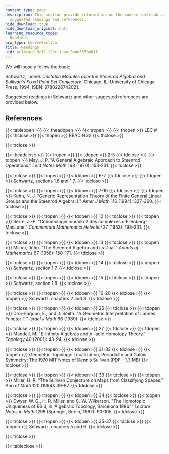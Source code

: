 ```yaml
---
content_type: page
description: This section provide information on the course textbook and a list of
  suggested readings and references.
hide_download: true
hide_download_original: null
learning_resource_types:
- Readings
ocw_type: CourseSection
title: Readings
uid: 4c74cacd-5cf7-12dc-1baa-0a4e5550461f
---
```


We will loosely follow the book:

Schwartz, Lionel. _Unstable Modules over the Steenrod Algebra and Sullivan's Fixed Point Set Conjecture_. Chicago, IL: University of Chicago Press, 1994. ISBN: 9780226742021.

Suggested readings in Schwartz and other suggested references are provided below.

References
----------

{{< tableopen >}}
{{< theadopen >}}
{{< tropen >}}
{{< thopen >}}
LEC #
{{< thclose >}}
{{< thopen >}}
READINGS
{{< thclose >}}

{{< trclose >}}

{{< theadclose >}}
{{< tropen >}}
{{< tdopen >}}
2-5
{{< tdclose >}}
{{< tdopen >}}
May, J. P. "A General Algebraic Approach to Steenrod Operations." _Lect Notes Math_ 168 (1970): 153-231.
{{< tdclose >}}

{{< trclose >}}
{{< tropen >}}
{{< tdopen >}}
6-7
{{< tdclose >}}
{{< tdopen >}}
Schwartz, sections 1.6 and 1.7.
{{< tdclose >}}

{{< trclose >}}
{{< tropen >}}
{{< tdopen >}}
7-10
{{< tdclose >}}
{{< tdopen >}}
Kuhn, N. J. "Generic Representation Theory of the Finite General Linear Groups and the Steenrod Algebra: I." _Amer J Math_ 116 (1994): 327-360.
{{< tdclose >}}

{{< trclose >}}
{{< tropen >}}
{{< tdopen >}}
12
{{< tdclose >}}
{{< tdopen >}}
Serre, J.-P. "Cohomologie modulo 2 des complexes d'Eilenberg-MacLane." _Commentarii Mathematici Helvetici_ 27 (1953): 198-231.
{{< tdclose >}}

{{< trclose >}}
{{< tropen >}}
{{< tdopen >}}
13
{{< tdclose >}}
{{< tdopen >}}
Milnor, John. "The Steenrod Algebra and its Dual." _Annals of Mathematics_ 67 (1958): 150-171.
{{< tdclose >}}

{{< trclose >}}
{{< tropen >}}
{{< tdopen >}}
14
{{< tdclose >}}
{{< tdopen >}}
Schwartz, section 1.7.
{{< tdclose >}}

{{< trclose >}}
{{< tropen >}}
{{< tdopen >}}
15
{{< tdclose >}}
{{< tdopen >}}
Schwartz, section 1.8.
{{< tdclose >}}

{{< trclose >}}
{{< tropen >}}
{{< tdopen >}}
16-20
{{< tdclose >}}
{{< tdopen >}}
Schwartz, chapters 2 and 3.
{{< tdclose >}}

{{< trclose >}}
{{< tropen >}}
{{< tdopen >}}
25
{{< tdclose >}}
{{< tdopen >}}
Dror-Farjoun, E., and J. Smith. "A Geometric Interpretation of Lannes' Functor T." _Israel J Math_ 66 (1989).
{{< tdclose >}}

{{< trclose >}}
{{< tropen >}}
{{< tdopen >}}
27
{{< tdclose >}}
{{< tdopen >}}
Mandell, M. "E-infinity Algebras and _p_ -adic Homotopy Theory." _Topology_ 40 (2001): 43-94.
{{< tdclose >}}

{{< trclose >}}
{{< tropen >}}
{{< tdopen >}}
31-32
{{< tdclose >}}
{{< tdopen >}}
Geometric Topology: Localization, Periodicity and Galois Symmetry: The 1970 MIT Notes of Dennis Sullivan ([PDF - 1.3 MB](http://www.maths.ed.ac.uk/~aar/books/gtop.pdf))
{{< tdclose >}}

{{< trclose >}}
{{< tropen >}}
{{< tdopen >}}
33
{{< tdclose >}}
{{< tdopen >}}
Miller, H. R. "The Sullivan Conjecture on Maps from Classifying Spaces." _Ann of Math_ 120 (1984): 39-87.
{{< tdclose >}}

{{< trclose >}}
{{< tropen >}}
{{< tdopen >}}
34
{{< tdclose >}}
{{< tdopen >}}
Dwyer, W. G., H. R. Miller, and C. W. Wilkerson. "The Homotopic Uniqueness of BS 3, in 'Algebraic Topology, Barcelona 1986.'" _Lecture Notes in Math_ 1298 (Springer, Berlin, 1987): 90-105.
{{< tdclose >}}

{{< trclose >}}
{{< tropen >}}
{{< tdopen >}}
35-37
{{< tdclose >}}
{{< tdopen >}}
Schwartz, chapters 5 and 6.
{{< tdclose >}}

{{< trclose >}}

{{< tableclose >}}